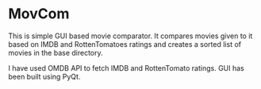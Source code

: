# MovCom
This is simple GUI based movie comparator. It compares movies given to it based on IMDB and RottenTomatoes ratings and creates a sorted list of movies in the base directory.

I have used OMDB API to fetch IMDB and RottenTomato ratings. GUI has been built using PyQt.
